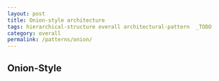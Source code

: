 ```yaml
---
layout: post
title: Onion-style architecture
tags: hierarchical-structure overall architectural-pattern  _TODO
category: overall
permalink: /patterns/onion/
---
```


## Onion-Style
